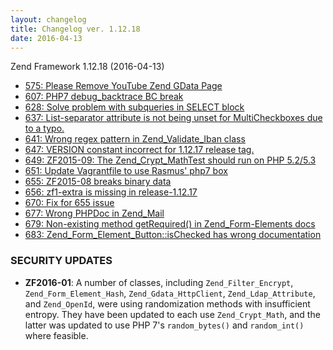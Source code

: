 ```yaml
---
layout: changelog
title: Changelog ver. 1.12.18
date: 2016-04-13
---
```


Zend Framework 1.12.18 (2016-04-13)

- [575: Please Remove YouTube Zend GData Page](https://github.com/zendframework/zf1/issues/575)
- [607: PHP7 debug&#95;backtrace BC break](https://github.com/zendframework/zf1/issues/607)
- [628: Solve problem with subqueries in SELECT block](https://github.com/zendframework/zf1/pull/628)
- [637: List-separator attribute is not being unset for MultiCheckboxes due to a typo.](https://github.com/zendframework/zf1/issues/637)
- [641: Wrong regex pattern in Zend&#95;Validate&#95;Iban class](https://github.com/zendframework/zf1/issues/641)
- [647: VERSION constant incorrect for 1.12.17 release tag.](https://github.com/zendframework/zf1/issues/647)
- [649: ZF2015-09: The Zend&#95;Crypt&#95;MathTest should run on PHP 5.2/5.3](https://github.com/zendframework/zf1/pull/649)
- [651: Update Vagrantfile to use Rasmus' php7 box](https://github.com/zendframework/zf1/pull/651)
- [655: ZF2015-08 breaks binary data ](https://github.com/zendframework/zf1/issues/655)
- [656: zf1-extra is missing in release-1.12.17](https://github.com/zendframework/zf1/issues/656)
- [670: Fix for 655 issue](https://github.com/zendframework/zf1/pull/670)
- [677: Wrong PHPDoc in Zend&#95;Mail](https://github.com/zendframework/zf1/issues/677)
- [679: Non-existing method getRequired() in Zend&#95;Form-Elements docs](https://github.com/zendframework/zf1/issues/679)
- [683: Zend&#95;Form&#95;Element&#95;Button::isChecked has wrong documentation](https://github.com/zendframework/zf1/issues/683)

### SECURITY UPDATES

- **ZF2016-01**: A number of classes, including `Zend_Filter_Encrypt`, `Zend_Form_Element_Hash`, `Zend_Gdata_HttpClient`, `Zend_Ldap_Attribute`, and `Zend_OpenId`, were using randomization methods with insufficient entropy.  They have been updated to each use `Zend_Crypt_Math`, and the latter was updated to use PHP 7's `random_bytes()` and `random_int()` where feasible.
